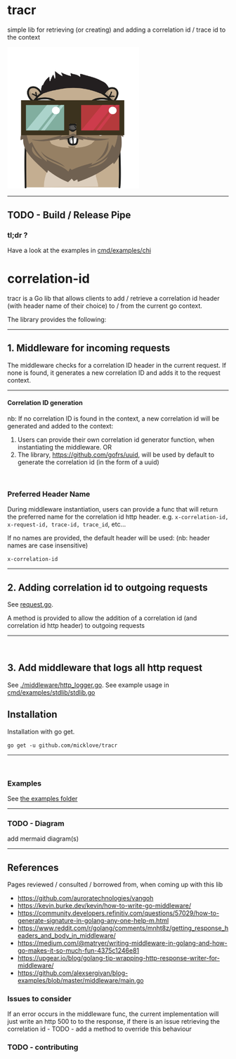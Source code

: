 # tracr
simple lib for retrieving (or creating) and adding a correlation id / trace id to the context 

<img src='./gopher.png' width='300'>

---

TODO - Build / Release Pipe
---

### tl;dr ?
Have a look at the examples in [cmd/examples/chi](cmd/examples/chi/README.md)

# correlation-id
tracr is a Go lib that allows clients to add / retrieve a correlation id header (with header name of their choice) to / from the current go context.

The library provides the following:

---


## 1. Middleware for incoming requests
The middleware checks for a correlation ID header in the current request. If none is found, it generates a new correlation ID and adds it to the request context.

---

#### Correlation ID generation
nb: If no correlation ID is found in the context, a new correlation id will be generated and added to the context:
1. Users can provide their own correlation id generator function, when instantiating the middleware.
OR
2. The library, https://github.com/gofrs/uuid, will be used by default to generate the correlation id (in the form of a uuid)

<br />

### Preferred Header Name
During middleware instantiation, users can provide a func that will return the preferred name for the correlation id http header.
e.g. `x-correlation-id, x-request-id, trace-id, trace_id`, etc...

If no names are provided, the default header will be used: (nb: header names are case insensitive)

    x-correlation-id


---


## 2. Adding correlation id to outgoing requests
See [request.go](/internal/tracr/request.go). 

A method is provided to allow the addition of a correlation id (and correlation id http header) to outgoing requests

---

<br />

## 3. Add middleware that logs all http request
See [./middleware/http_logger.go](./middleware/http_logger.go).
See example usage in [cmd/examples/stdlib/stdlib.go](./cmd/examples/stdlib/stdlib.go)

## Installation
Installation with go get.

    go get -u github.com/micklove/tracr

---

<br />

### Examples

See [the examples folder](/cmd/examples/)

---

### TODO - Diagram
add mermaid diagram(s) 

---

## References
Pages reviewed / consulted / borrowed from, when coming up with this lib

* https://github.com/auroratechnologies/vangoh
* https://kevin.burke.dev/kevin/how-to-write-go-middleware/
* https://community.developers.refinitiv.com/questions/57029/how-to-generate-signature-in-golang-any-one-help-m.html
* https://www.reddit.com/r/golang/comments/mnht8z/getting_response_headers_and_body_in_middleware/
* https://medium.com/@matryer/writing-middleware-in-golang-and-how-go-makes-it-so-much-fun-4375c1246e81
* https://upgear.io/blog/golang-tip-wrapping-http-response-writer-for-middleware/
* https://github.com/alexsergivan/blog-examples/blob/master/middleware/main.go

### Issues to consider
If an error occurs in the middleware func, the current implementation will just write an http 500 to to the response, if there is an issue retrieving the correlation id - TODO - add a method to override this behaviour

### TODO - contributing
